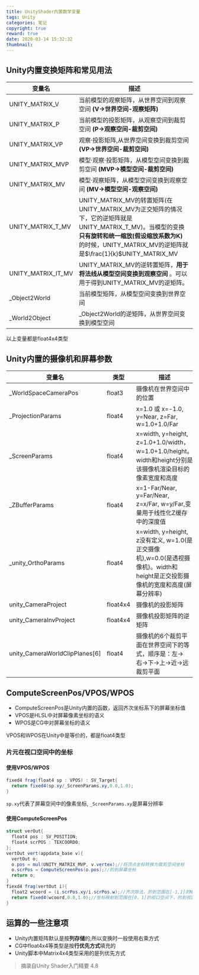 ```yaml
---
title: UnityShader内置数学变量
tags: Unity
categories: 笔记
copyright: true
reward: true
date: 2020-03-14 15:32:32
thumbnail:
---
```



## Unity内置变换矩阵和常见用法

变量名|描述
---|---
UNITY_MATRIX_V|当前模型的观察矩阵，从世界空间到观察空间 **(V->世界空间-观察矩阵)**
UNITY_MATRIX_P|当前模型的投影矩阵，从观察空间到裁剪空间 **(P->观察空间-裁剪空间)**
UNITY_MATRIX_VP|观察·投影矩阵,从世界空间变换到裁剪空间 **(VP->世界空间-裁剪空间)**
UNITY_MATRIX_MVP|模型·观察·投影矩阵，从模型空间变换到裁剪空间 **(MVP->模型空间-裁剪空间)**
UNITY_MATRIX_MV|模型·观察矩阵，从模型空间变换到观察空间 **(MV->模型空间-观察空间)**
UNITY_MATRIX_T_MV|UNITY_MATRIX_MV的转置矩阵(在UNITY_MATRIX_MV为正交矩阵的情况下，它的逆矩阵就是UNITY_MATRIX_T_MV)。当模型的变换 **只有旋转和统一缩放(假设缩放系数为K)** 的时候，UNITY_MATRIX_MV的逆矩阵就是$\frac{1}{k}$UNITY_MATRIX_MV
UNITY_MATRIX_IT_MV|UNITY_MATRIX_MV的逆转置矩阵，**用于将法线从模型空间变换到观察空间** 。可以用于得到UNITY_MATRIX_MV的逆矩阵。
_Object2World|当前模型矩阵，从模型空间变换到世界空间
_World2Object|_Object2World的逆矩阵，从世界空间变换到模型空间

以上变量都是float4x4类型

## Unity内置的摄像机和屏幕参数

变量名|类型|描述
---|---|---
_WorldSpaceCameraPos|float3|摄像机在世界空间中的位置
_ProjectionParams|float4|x=1.0 或 x=-1.0, y=Near, z=Far, w=1.0+1.0/Far
_ScreenParams|float4|x=width, y=height, z=1.0+1.0/width， w=1.0+1.0/height。 width和height分别是该摄像机渲染目标的像素宽度和高度
_ZBufferParams|float4|x=1-Far/Near, y=Far/Near, z=x/Far, w=y/Far,变量用于线性化Z缓存中的深度值
_unity_OrthoParams|float4|x=width, y=height, z没有定义, w=1.0(是正交摄像机),w=0.0(是透视摄像机)。width和height是正交投影摄像机的宽度和高度(屏幕分辨率)
unity_CameraProject|float4x4|摄像机的投影矩阵
unity_CameraInvProject|float4x4|摄像机投影矩阵的逆矩阵
unity_CameraWorldClipPlanes[6]|float4|摄像机的6个裁剪平面在世界空间下的等式，顺序是：左->右->下->上->近->远裁剪平面

## ComputeScreenPos/VPOS/WPOS

- ComputeScreenPos是Unity内置的函数，返回齐次坐标系下的屏幕坐标值
- VPOS是HLSL中对屏幕像素坐标的语义
- WPOS是CG中对屏幕坐标的语义

VPOS和WPOS在Unity中是等价的，都是float4类型

### 片元在视口空间中的坐标

#### 使用VPOS/WPOS

```cs
fixed4 frag(float4 sp : VPOS) : SV_Target{
  return fixed4(sp.xy/_ScreenParams.xy,0.0,1.0);
}
```

`sp.xy`代表了屏幕空间中的像素坐标, `_ScreenParams.xy`是屏幕分辨率

#### 使用ComputeScreenPos

```cs
struct verOut{
  float4 pos : SV_POSITION;
  float4 scrPOS : TEXCOORD0;
};
vertOut vert(appdata_base v){
  vertOut o;
  o.pos = mul(UNITY_MATRIX_MVP, v.vertex);//将顶点坐标转换为裁剪空间坐标
  o.scrPos = ComputeScreenPos(o.pos);//的到屏幕坐标
  return o;
}
fiexd4 frag(vertOut i){
  float2 wcoord = (i.scrPos.xy/i.scrPos.w);//齐次除法，的到范围在[-1,1]的NDC
  return fixed4(wcoord,0.0,1.0);//坐标映射到范围在[0，1]的视口空间下，的到视口空间中的坐标
}
```

## 运算的一些注意项

- Unity内置矩阵默认是按**列存储**的,所以变换时一般使用右乘方式
- CG中float4x4等类型是按**行优先方式**填充的
- Unity脚本中Matrix4x4类型采用的是列优先方式

>摘录自Unity Shader入门精要 4.8

